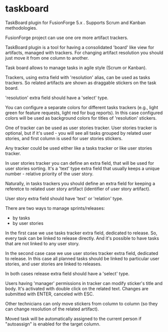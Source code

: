 taskboard
=========

TaskBoard plugin for FusionForge 5.x . Supports Scrum and Kanban methodologies.


FusionForge project can use one ore more artifact trackers.

TaskBoard plugin is a tool for having a consolidated 'board' like view for artifacts, managed with trackers.
For changing artifact resolution you should just move it from one column to another.

Task board allows to manage tasks in agile style (Scrum or Kanban).

Trackers, using extra field with 'resolution' alias, can be used as tasks trackers. So
related artifacts are shown as draggable stickers on the task board.

'resolution' extra field should have a 'select' type.

You can configure a separate colors for different tasks trackers (e.g., light green for 
feature requests, light red for bug reports). In this case configured colors will be used as background colors
for titles of 'resolution' stickers.

One of tracker can be used as user stories tracker. User stories tracker is optional, but
if it's used - you will see all tasks grouped by related user stories, and first column is used for
user stories stickers.

Any tracker could be used either like a tasks tracker or like user stories tracker.

In user stories tracker you can define an extra field, that will be used for user stories sorting.
It's a 'text' type extra field that usually keeps a unique number - relative priority of the user story.

Naturally, in tasks trackers you should define an extra field for keeping a referetce to related user story artifact
(identifier of user story artifact).

User story extra field should have 'text' or 'relation' type.

There are two ways to manage sprints/releases:
- by tasks
- by user stories

In the first case we use tasks tracker extra field, dedicated to release. So, every task can be linked 
to release directly. And it's possible to have tasks that are not linked to any user story.

In the second case case we use user stories tracker extra field, dedicated to release. In this case all planned tasks
should be linked to particular user stories, and user stories are linked to releases.

In both cases release extra field should have a 'select' type.

Users having 'manager' permissions in tracker can modify sticker's title and body. It's activated with double click on the related text.
Changes are submitted with ENTER, canceled with ESC.

Other technicians can only move stickers from column to column (so they can change resolution of the related artifact). 

Moved task will be automatically assigned to the current person if "autoassign" is enabled for the target column.
